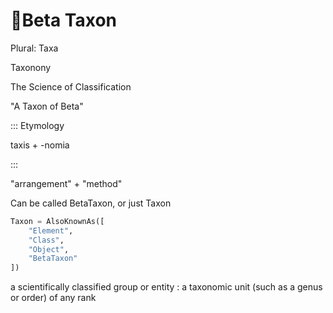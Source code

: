 # 🔷<beta>Beta Taxon</beta>

Plural: Taxa

Taxonony

The Science of Classification

"A Taxon of Beta"

::: Etymology

taxis + -nomia

:::

"arrangement" + "method"

Can be called BetaTaxon, or just Taxon

```py
Taxon = AlsoKnownAs([
    "Element",
    "Class",
    "Object",
    "BetaTaxon"
])

```

a scientifically classified group or entity : a taxonomic unit (such as a genus or order) of any rank

